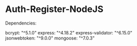 # Auth-Register-NodeJS

Dependencies:

bcrypt: "^5.1.0"
express: "^4.18.2"
express-validator: "^6.15.0"
jsonwebtoken: "^9.0.0"
mongoose: "^7.0.3"
